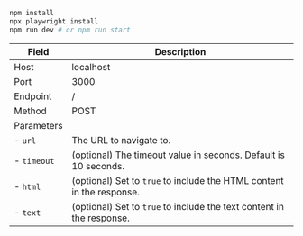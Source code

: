```bash
npm install
npx playwright install
npm run dev # or npm run start
```

| Field       | Description                                                           |
| ----------- | --------------------------------------------------------------------- |
| Host        | localhost                                                             |
| Port        | 3000                                                                  |
| Endpoint    | /                                                                     |
| Method      | POST                                                                  |
| Parameters  |                                                                       |
| - `url`     | The URL to navigate to.                                               |
| - `timeout` | (optional) The timeout value in seconds. Default is 10 seconds.       |
| - `html`    | (optional) Set to `true` to include the HTML content in the response. |
| - `text`    | (optional) Set to `true` to include the text content in the response. |
